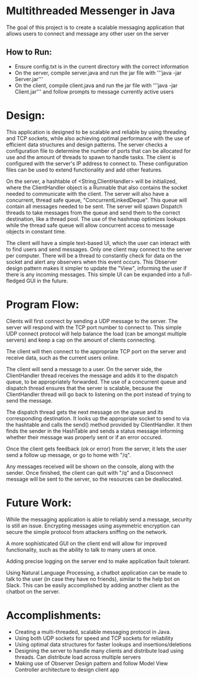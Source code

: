 # Multithreaded Messenger in Java
The goal of this project is to create a scalable messaging application that allows users to connect and message any other user on the server

## How to Run:
- Ensure config.txt is in the current directory with the correct information
- On the server, compile server.java and run the jar file with '''java -jar Server.jar'''
- On the client, compile client.java and run the jar file with '''java -jar Client.jar''' and follow prompts to message currently active users

# Design:

This application is designed to be scalable and reliable by using threading and TCP sockets, while also achieving optimal performance with the use of efficient data structures and design patterns. The server checks a configuration file to determine the number of ports that can be allocated for use and the amount of threads to spawn to handle tasks. The client is configured with the server's IP address to connect to. These configuration files can be used to extend functionality and add other features.

On the server, a hashtable of <String,ClientHandler> will be initialized, where the ClientHandler object is a Runnable that also contains the socket needed to communicate with the client. The server will also have a concurrent, thread safe queue, "ConcurrentLinkedDeque". This queue will contain all messages needed to be sent. The server will spawn Dispatch threads to take messages from the queue and send them to the correct destination, like a thread pool. The use of the hashmap optimizes lookups while the thread safe queue will allow concurrent access to message objects in constant time.

The client will have a simple text-based UI, which the user can interact with to find users and send messages. Only one client may connect to the server per computer. There will be a thread to constantly check for data on the socket and alert any observers when this event occurs. This Observer design pattern makes it simpler to update the "View", informing the user if there is any incoming messages. This simple UI can be expanded into a full-fledged GUI in the future.

# Program Flow:

Clients will first connect by sending a UDP message to the server. The server will respond with the TCP port number to connect to. This simple UDP connect protocol will help balance the load (can be amongst multiple servers) and keep a cap on the amount of clients connecting.

The client will then connect to the appropriate TCP port on the server and receive data, such as the current users online.

The client will send a message to a user. On the server side, the ClientHandler thread receives the message and adds it to the dispatch queue, to be appropriately forwarded. The use of a concurrent queue and dispatch thread ensures that the server is scalable, because the ClientHandler thread will go back to listening on the port instead of trying to send the message.

The dispatch thread gets the next message on the queue and its corresponding destination. It looks up the appropriate socket to send to via the hashtable and calls the send() method provided by ClientHandler. It then finds the sender in the HashTable and sends a status message informing whether their message was properly sent or if an error occured.

Once the client gets feedback (ok or error) from the server, it lets the user send a follow up message, or go to home with "/q".

Any messages received will be shown on the console, along with the sender. Once finished, the client can quit with "/q" and a Disconnect message will be sent to the server, so the resources can be deallocated. 

# Future Work:

While the messaging application is able to reliably send a message, security is still an issue. Encrypting messages using asymmetric encryption can secure the simple protocol from attackers sniffing on the network.

A more sophisticated GUI on the client end will allow for improved functionality, such as the ability to talk to many users at once.

Adding precise logging on the server end to make application fault tolerant.

Using Natural Language Processing, a chatbot application can be made to talk to the user (in case they have no friends), similar to the help bot on Slack. This can be easily accomplished by adding another client as the chatbot on the server.

# Accomplishments:

- Creating a multi-threaded, scalable messaging protocol in Java. 
- Using both UDP sockets for speed and TCP sockets for reliability
- Using optimal data structures for faster lookups and insertions/deletions
- Designing the server to handle many clients and distribute load using threads. Can distribute load across multiple servers
- Making use of Observer Design pattern and follow Model View Controller architecture to design client app

